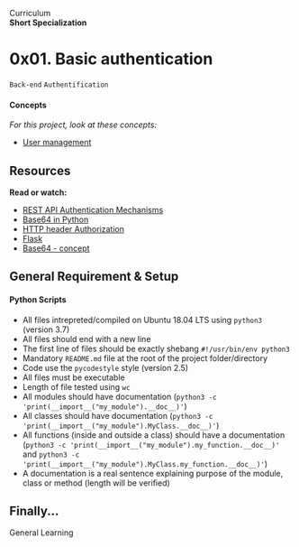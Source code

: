 Curriculum <br>
**Short Specialization** <br>

# 0x01. Basic authentication

`Back-end` `Authentification`

#### Concepts
[](https://s3.amazonaws.com/alx-intranet.hbtn.io/uploads/medias/2020/5/6ccb363443a8f301bc2bc38d7a08e9650117de7c.png?X-Amz-Algorithm=AWS4-HMAC-SHA256&X-Amz-Credential=AKIARDDGGGOUSBVO6H7D%2F20230808%2Fus-east-1%2Fs3%2Faws4_request&X-Amz-Date=20230808T201220Z&X-Amz-Expires=86400&X-Amz-SignedHeaders=host&X-Amz-Signature=0d8f06e85df2601268bd0518f9b147a0c9c55d9292d69655687a045187d21c6f)
_For this project, look at these concepts:_

* [User management](https://www.intranet.alxswe.com/concepts/558)

## Resources

**Read or watch:**

* [REST API Authentication Mechanisms](https://www.youtube.com/watch?v=501dpx2IjGY)
* [Base64 in Python](https://www.docs.python.org/3.7/library/base64.html)
* [HTTP header Authorization](https://www.developer.mozilla.org/en-US/docs/Web/HTTP/Headers/Authorization)
* [Flask](https://www.palletsprojects.com/p/flask/)
* [Base64 - concept](https://www.en.wikipedia.org/wiki/Base64)

## General Requirement & Setup

#### Python Scripts

* All files intrepreted/compiled on Ubuntu 18.04 LTS using `python3` (version 3.7)
* All files should end with a new line
* The first line of files should be exactly shebang `#!/usr/bin/env python3`
* Mandatory `README.md` file at the root of the project folder/directory
* Code use the `pycodestyle` style (version 2.5)
* All files must be executable
* Length of file tested using `wc`
* All modules should have documentation (`python3 -c 'print(__import__("my_module").__doc__)'`)
* All classes should have documentation (`python3 -c 'print(__import__("my_module").MyClass.__doc__)'`)
* All functions (inside and outside a class) should have a documentation (`python3 -c 'print(__import__("my_module").my_function.__doc__)'` and `python3 -c 'print(__import__("my_module").MyClass.my_function.__doc__)'`)
* A documentation is a real sentence explaining purpose of the module, class or method (length will be verified)

## Finally...

General Learning
